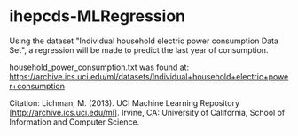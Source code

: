 # ihepcds-MLRegression

Using the dataset "Individual household electric power consumption Data Set", a regression will be made to predict the last year of consumption.

household_power_consumption.txt was found at:
https://archive.ics.uci.edu/ml/datasets/Individual+household+electric+power+consumption

Citation:
Lichman, M. (2013). UCI Machine Learning Repository [http://archive.ics.uci.edu/ml]. Irvine, CA: University of California, School of Information and Computer Science.
